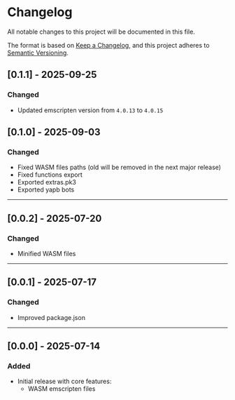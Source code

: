# Changelog

All notable changes to this project will be documented in this file.

The format is based on [Keep a Changelog](https://keepachangelog.com/en/1.0.0/),
and this project adheres to [Semantic Versioning](https://semver.org/spec/v2.0.0.html).

## [0.1.1] - 2025-09-25
### Changed
- Updated emscripten version from `4.0.13` to `4.0.15`

## [0.1.0] - 2025-09-03
### Changed
- Fixed WASM files paths (old will be removed in the next major release)
- Fixed functions export
- Exported extras.pk3
- Exported yapb bots

---

## [0.0.2] - 2025-07-20
### Changed
- Minified WASM files

---

## [0.0.1] - 2025-07-17
### Changed
- Improved package.json

---

## [0.0.0] - 2025-07-14
### Added
- Initial release with core features:
    - WASM emscripten files
